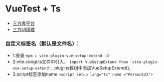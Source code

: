 # VueTest + Ts

* [三方库平台](https://www.npmjs.com/)
* [三方UI组建](https://element-plus.gitee.io/zh-CN/)


### 自定义标签名（默认是文件名）：

* 1:安装 `npm i vite-plugin-vue-setup-extend -D`
* 2:vite.congi.ts文件中引入，
```import VueSetupExtend from 'vite-plugin-vue-setup-extend';```
plugins数组中添加VueSetupExtend(),
* 3.script标签添加name
```<script setup lang="ts" name ="Person123">```


